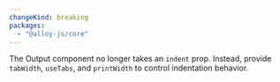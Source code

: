 ```yaml
---
changeKind: breaking
packages:
  - "@alloy-js/core"
---
```


The Output component no longer takes an `indent` prop. Instead, provide `tabWidth`, `useTabs`, and `printWidth` to control indentation behavior.